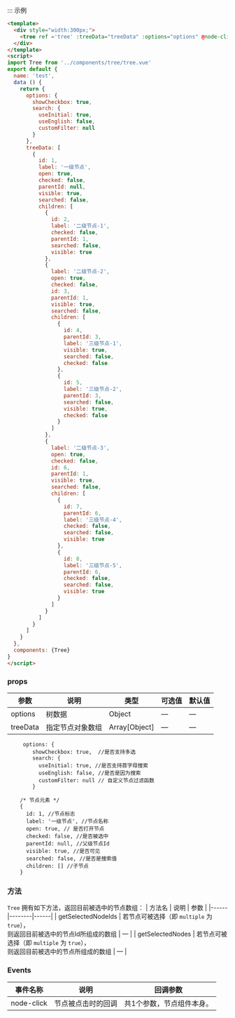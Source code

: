::: 示例
```html
<template>
  <div style="width:300px;">
    <tree ref ='tree' :treeData="treeData" :options="options" @node-click='handleNode'/>
  </div>
</template>
<script>
import Tree from '../components/tree/tree.vue'
export default {
  name: 'test',
  data () {
    return {
      options: {
        showCheckbox: true,
        search: {
          useInitial: true,
          useEnglish: false,
          customFilter: null
        }
      },
      treeData: [
        {
          id: 1,
          label: '一级节点',
          open: true,
          checked: false,
          parentId: null,
          visible: true,
          searched: false,
          children: [
            {
              id: 2,
              label: '二级节点-1',
              checked: false,
              parentId: 1,
              searched: false,
              visible: true
            },
            {
              label: '二级节点-2',
              open: true,
              checked: false,
              id: 3,
              parentId: 1,
              visible: true,
              searched: false,
              children: [
                {
                  id: 4,
                  parentId: 3,
                  label: '三级节点-1',
                  visible: true,
                  searched: false,
                  checked: false
                },
                {
                  id: 5,
                  label: '三级节点-2',
                  parentId: 3,
                  searched: false,
                  visible: true,
                  checked: false
                }
              ]
            },
            {
              label: '二级节点-3',
              open: true,
              checked: false,
              id: 6,
              parentId: 1,
              visible: true,
              searched: false,
              children: [
                {
                  id: 7,
                  parentId: 6,
                  label: '三级节点-4',
                  checked: false,
                  searched: false,
                  visible: true
                },
                {
                  id: 8,
                  label: '三级节点-5',
                  parentId: 6,
                  checked: false,
                  searched: false,
                  visible: true
                }
              ]
            }
          ]
        }
      ]
    }
  },
  components: {Tree}
}
</script>
```
### props
| 参数      | 说明          | 类型      | 可选值                           | 默认值  |
|---------- |-------------- |---------- |--------------------------------  |-------- |
| options | 树数据 | Object | — | — |
| treeData | 指定节点对象数组 | Array[Object] | — | — |

```
     options: {
        showCheckbox: true,  //是否支持多选
        search: {
          useInitial: true, //是否支持首字母搜索
          useEnglish: false, //是否是因为搜索
          customFilter: null // 自定义节点过滤函数
        }

    /* 节点元素 */
    {
      id: 1, //节点标志
      label: '一级节点', //节点名称
      open: true, // 是否打开节点
      checked: false, //是否被选中
      parentId: null, //父级节点Id
      visible: true, //是否可见
      searched: false, //是否是搜索值
      children: [] //子节点
    }
```
### 方法
`Tree` 拥有如下方法，返回目前被选中的节点数组：
| 方法名 | 说明 | 参数 |
|------|--------|------|
| getSelectedNodeIds | 若节点可被选择（即 `multiple` 为 `true`），<br>则返回目前被选中的节点Id所组成的数组 | — |
| getSelectedNodes | 若节点可被选择（即 `multiple` 为 `true`），<br>则返回目前被选中的节点所组成的数组 | — |


### Events
| 事件名称      | 说明    | 回调参数      |
|---------- |-------- |---------- |
| node-click  | 节点被点击时的回调 | 共1个参数，节点组件本身。 |

